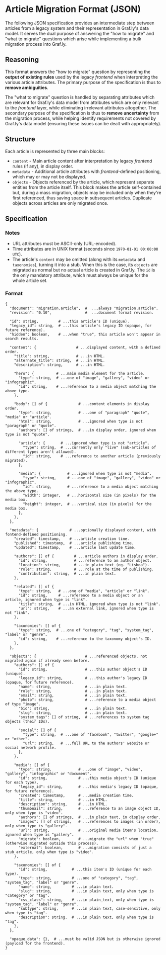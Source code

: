 # Article Migration Format (JSON)

The following JSON specification provides an intermediate step between articles from a legacy system and their representation in Graf.ly's data model. It serves the dual purpose of answering the "how to migrate" and "what to migrate" questions which arise while implementing a bulk migration process into Graf.ly.

## Reasoning

This format answers the "how to migrate" question by representing the **output of existing rules** used by the legacy _frontend_ when interpreting the various article attributes. The primary purpose of the specification is thus to **remove ambiguities**.

The "what to migrate" question is handled by separating attributes which are relevant for Graf.ly's data model from attributes which are only relevant to the _frontend_ layer, while eliminating irrelevant attributes altogether. The secondary purpose of the specification is thus to **remove uncertainty** from the migration process, while helping identify requirements not covered by Graf.ly's data model (ensuring these issues can be dealt with appropriately).

## Structure

Each article is represented by three main blocks:

* `content` - Main article content after interpretation by legacy _frontend_ rules (if any), in display order.
* `metadata` - Additional article attributes with _frontend_-defined positioning, which may or may not be displayed.
* `objects` - Objects referenced by the article, which represent separate entities from the article itself. This block makes the article self-contained but, during a mass migration, objects may be included only when they're first referenced, thus saving space in subsequent articles. Duplicate objects across articles are only migrated once.

## Specification

### Notes
* URL attributes must be ASCII-only (URL-encoded).
* Time attributes are in UNIX format (seconds since `1970-01-01 00:00:00 UTC`).
* The article's `content` may be omitted (along with its `metadata` and `taxonomies`), turning it into a stub. When this is the case, its `objects` are migrated as normal but no actual article is created in Graf.ly. The `id` is the only mandatory attribute, which must always be unique for the whole article set.

### Format
```
{
  "document": "migration.article",  #  ...always "migration.article".
  "revision": "0.10",               #  ...document format revision.

  "id": string,         # ...this article's ID (unique).
  "legacy_id": string,  # ...this article's legacy ID (opaque, for future reference).
  "hidden": boolean,    # ...when "true", this article won't appear in search results.

  "content": {                  # ...displayed content, with a defined order.
    "title": string,            # ...in HTML.
    "alternate_title": string,  # ...in HTML.
    "description": string,      # ...in HTML.

    "hero": {          # ...main media element for the article.
      "type": string,  # ...one of "image", "gallery", "video" or "infographic".
      "id": string,    # ...reference to a media object matching the above type.
    },

    "body": [] of {              # ...content elements in display order.
      "type": string,            # ...one of "paragraph" "quote", "media" or "article".
      "html": string,            # ...ignored when type is not "paragraph" or "quote".
      "authors": [] of strings,  # ...in display order, ignored when type is not "quote".

      "article": {       # ...ignored when type is not "article".
        "type": string,  # ...currently only "live" (sub-articles of different types aren't allowed).
        "id": string,    # ...reference to another article (previously migrated).
      },

      "media": {            # ...ignored when type is not "media".
        "type": string,     # ...one of "image", "gallery", "video" or "infographic".
        "id": string,       # ...reference to a media object matching the above type.
        "width": integer,   # ...horizontal size (in pixels) for the media box.
        "height": integer,  # ...vertical size (in pixels) for the media box.
      },
    },
  },

  "metadata": {              # ...optionally displayed content, with fontend-defined positioning.
    "created": timestamp,    # ...article creation time.
    "published": timestamp,  # ...article publishing time.
    "updated": timestamp,    # ...article last update time.

    "authors": [] of {         # ...article authors in display order.
      "id": string,            # ...reference to an author object.
      "location": string,      # ...in plain text (eg. "Lisboa").
      "role": string,          # ...role at the time of publishing.
      "contribution": string,  # ...in plain text.
    },

    "related": [] of {
      "type": string,   # ...one of "media", "article" or "link".
      "id": string,     # ...reference to a media object or an article, ignored when type is "link".
      "title": string,  # ...in HTML, ignored when type is not "link".
      "url": string,    # ...an external link, ignored when type is not "link".
    },

    "taxonomies": [] of {
      "type": string,  # ...one of "category", "tag", "system_tag", "label" or "genre".
      "id": string,    # ...reference to the taxonomy object's ID.
    },
  },

  "objects": {                      # ...referenced objects, not migrated again if already seen before.
    "authors": [] of {
      "id": string,                 # ...this author object's ID (unique).
      "legacy_id": string,          # ...this author's legacy ID (opaque, for future reference).
      "name": string,               # ...in plain text.
      "role": string,               # ...in plain text.
      "email": string,              # ...in plain text.
      "photo": string,              # ...reference to a media object of type "image".
      "bio": string,                # ...in plain text.
      "slug": string,               # ...in plain text.
      "system_tags": [] of string,  # ...references to system tag objects (their IDs).

      "social": [] of {
        "type": string,  # ...one of "facebook", "twitter", "google+" or "other".
        "url": string,   # ...full URL to the authors' website or social network profile.
      },
    },

    "media": [] of {
      "type": string,            # ...one of "image", "video", "gallery", "infographic" or "document".
      "id": string,              # ...this media object's ID (unique for each type).
      "legacy_id": string,       # ...this media's legacy ID (opaque, for future reference).
      "created": timestamp,      # ...media creation time.
      "title": string,           # ...in HTML.
      "description": string,     # ...in HTML.
      "thumbnail": string,       # ...reference to an image object ID, only when type is "video".
      "authors": [] of strings,  # ...in plain text, in display order.
      "images": [] of strings,   # ...references to images (in order), only when type is "gallery".
      "url": string,             # ...original media item's location, ignored when type is "gallery".
      "migrate": boolean,        # ...migrate the "url" when "true" (otherwise migrated outside this process).
      "external": boolean,       # ...migration consists of just a stub article, only when type is "video".
    },

    "taxonomies": [] of {
      "id": string,           # ...this item's ID (unique for each type).
      "type": string,         # ...one of "category", "tag", "system_tag", "label" or "genre".
      "name": string,         # ...in plain text.
      "slug": string,         # ...in plain text, only when type is "category" or "tag".
      "css_class": string,    # ...in plain_text, only when type is "system_tag", "label" or "genre".
      "subtype": string,      # ...in plain text, case-sensitive, only when type is "tag".
      "description": string,  # ...in plain text, only when type is "tag".
    },
  },

  "opaque_data": {},  # ...must be valid JSON but is otherwise ignored (payload for the frontend).
}
```

